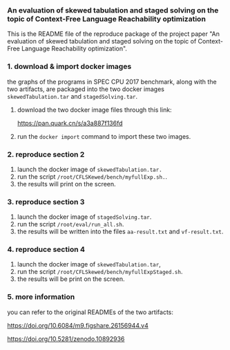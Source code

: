 ### An evaluation of skewed tabulation and staged solving on the topic of Context-Free Language Reachability optimization

This is the README file of the reproduce package of the project paper "An evaluation of skewed tabulation and staged solving on the topic of Context-Free Language Reachability optimization".

### 1. download & import docker images

the graphs of the programs in SPEC CPU 2017 benchmark, along with the two artifacts, are packaged into the two docker images `skewedTabulation.tar` and `stagedSolving.tar`.

1. download the two docker image files through this link:

    https://pan.quark.cn/s/a3a887f136fd

2. run the `docker import` command to import these two images.

### 2. reproduce section 2

1. launch the docker image of `skewedTabulation.tar.`
2. run the script `/root/CFLSKewed/bench/myfullExp.sh.`.
3. the results will print on the screen.

### 3. reproduce section 3

1. launch the docker image of `stagedSolving.tar`.
2. run the script `/root/eval/run_all.sh`.
3. the results will be written into the files `aa-result.txt` and `vf-result.txt`.

### 4. reproduce section 4

1. launch the docker image of `skewedTabulation.tar`,
2. run the script `/root/CFLSkewed/bench/myfullExpStaged.sh`.
3. the results will be print on the screen.

### 5. more information

you can refer to the original READMEs of the two artifacts:

https://doi.org/10.6084/m9.figshare.26156944.v4

https://doi.org/10.5281/zenodo.10892936